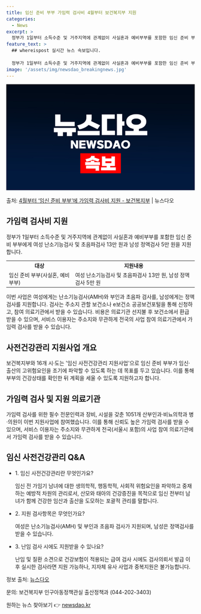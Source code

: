 ```yaml
---
title: 임신 준비 부부 가임력 검사비 4월부터 보건복지부 지원
categories:
  - News
excerpt: >
  정부가 1일부터 소득수준 및 거주지역에 관계없이 사실혼과 예비부부를 포함한 임신 준비 부부에게 여성 난소기능…
feature_text: >
  ## whereispost 실시간 뉴스 속보입니다.

  정부가 1일부터 소득수준 및 거주지역에 관계없이 사실혼과 예비부부를 포함한 임신 준비 부부에게 여성 난소기능…
image: '/assets/img/newsdao_breakingnews.jpg'
---
```


![뉴스다오 속보](/assets/img/newsdao_breakingnews.jpg)

<p>출처: <a href="https://newsdao.kr/3471" rel="dofollow">4월부터 ‘임신 준비 부부’에 가임력 검사비 지원 - 보건복지부</a> | 뉴스다오</p>

<h2 data-ke-size="size26">가임력 검사비 지원</h2>
<p data-ke-size="size16">정부가 1일부터 소득수준 및 거주지역에 관계없이 사실혼과 예비부부를 포함한 임신 준비 부부에게 여성 난소기능검사 및 초음파검사 13만 원과 남성 정액검사 5만 원을 지원합니다.</p>
<table>
  <tr>
    <td style="text-align: center; height: 17px;"><b>대상</b></td>
    <td style="text-align: center; height: 17px;"><b>지원내용</b></td>
  </tr>
  <tr>
    <td style="text-align: left;">임신 준비 부부(사실혼, 예비부부)</td>
    <td style="text-align: left;">여성 난소기능검사 및 초음파검사 13만 원, 남성 정액검사 5만 원</td>
  </tr>
</table>
<p data-ke-size="size16">이번 사업은 여성에게는 난소기능검사(AMH)와 부인과 초음파 검사를, 남성에게는 정액검사를 지원합니다. 검사는 주소지 관할 보건소나 e보건소 공공보건포털을 통해 신청하고, 참여 의료기관에서 받을 수 있습니다. 비용은 의료기관 선지불 후 보건소에서 환급 받을 수 있으며, 서비스 이용자는 주소지와 무관하게 전국의 사업 참여 의료기관에서 가임력 검사를 받을 수 있습니다.</p>

<h2 data-ke-size="size26">사전건강관리 지원사업 개요</h2>
<p data-ke-size="size16">보건복지부와 16개 시·도는 '임신 사전건강관리 지원사업'으로 임신 준비 부부가 임신·출산의 고위험요인을 조기에 파악할 수 있도록 하는 데 목표를 두고 있습니다. 이를 통해 부부의 건강상태를 확인한 뒤 계획을 세울 수 있도록 지원하고자 합니다.</p>

<h2 data-ke-size="size26">가임력 검사 및 지원 의료기관</h2>
<p data-ke-size="size16">가임력 검사를 위한 필수 전문인력과 장비, 시설을 갖춘 1051개 산부인과·비뇨의학과 병·의원이 이번 지원사업에 참여했습니다. 이를 통해 신뢰도 높은 가임력 검사를 받을 수 있으며, 서비스 이용자는 주소지와 무관하게 전국(서울시 포함)의 사업 참여 의료기관에서 가임력 검사를 받을 수 있습니다.</p>

<h2 data-ke-size="size26">임신 사전건강관리 Q&A</h2>
<ul>
  <li>1. 임신 사전건강관리란 무엇인가요?</li>
  <p data-ke-size="size16">임신 전 가임기 남녀에 대한 생의학적, 행동학적, 사회적 위험요인을 파악하고 중재하는 예방적 차원의 관리로서, 산모와 태아의 건강증진을 목적으로 임신 전부터 남녀가 함께 건강한 임산과 출산을 도모하는 포괄적 관리를 말합니다.</p>
  <li>2. 지원 검사항목은 무엇인가요?</li>
  <p data-ke-size="size16">여성은 난소기능검사(AMH) 및 부인과 초음파 검사가 지원되며, 남성은 정액검사를 받을 수 있습니다.</p>
  <li>3. 난임 검사 시에도 지원받을 수 있나요?</li>
  <p data-ke-size="size16">난임 및 질환 소견으로 건강보험이 적용되는 급여 검사 시에도 검사의뢰서 발급 이후 실시한 검사라면 지원 가능하나, 지자체 유사 사업과 중복지원은 불가능합니다.</p>
</ul>

<p data-ke-size="size16">정보 출처: <a href="https://newsdao.kr/3471">뉴스다오</a></p>
<p data-ke-size="size16">문의: 보건복지부 인구아동정책관실 출산정책과 (044-202-3403)</p> 

원하는 뉴스 찾아보기 👉 <a href="https://newsdao.kr" rel="dofollow">newsdao.kr</a>


